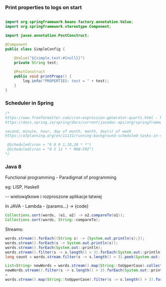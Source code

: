 

### Print properties to logs on start

```Java

import org.springframework.beans.factory.annotation.Value;
import org.springframework.stereotype.Component;

import javax.annotation.PostConstruct;

@Component
public class SimpleConfig {

    @Value("${simple.test:#{null}}")
    private String test;
    
    @PostConstruct
    public void printProps() {
        log.info("PROPERTIES: test = " + test);
    }
}
```

### Scheduler in Spring

```Java
/*
https://www.freeformatter.com/cron-expression-generator-quartz.html - here is 7 elements but after deleteing last char '?' this is OK for Spring
https://docs.spring.io/spring/docs/current/javadoc-api/org/springframework/scheduling/support/CronSequenceGenerator.html

second, minute, hour, day of month, month, day(s) of week
https://o7planning.org/en/11131/running-background-scheduled-tasks-in-spring

 @Scheduled(cron = "0 0 0 1,10,20 * *")
 @Scheduled(cron = "0 5 11 * * MON-FRI")
*/
```

### Java 8

Functional programming - Paradigmat of programming

eg: LISP, Haskell

-- wielowątkowe i rozproszone aplikacje łatwiej

In JAVA - Lambda - (params...) -> {code}
```Java
Collections.sort(words, (o1, o2) -> o2.compareTo(o1));
Collections.sort(words, String::compareTo);
```

Streams:
```Java
words.stream().forEach((String s) -> {System.out.println(s);});
words.stream().forEach(s -> System.out.println(s));
words.stream().forEach(System.out::println);
words.stream().filter(s -> s.length() > 3).forEach(System.out::println);
long count = words.stream.filter(s -> s.length() > 3).peek(System.out::println).count();

List<String> newWords = words.stream().map(String::toUpperCase).collect(Collectors.toList());
newWords.stream().filter(s -> s.length() > 3).forEach(System.out::println);
=
words.stream().map(String::toUpperCase).filter(s -> s.length() > 3).forEach(System.out::println);
```

